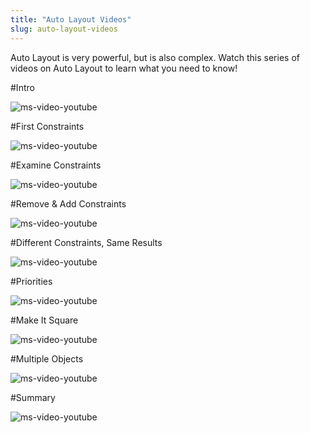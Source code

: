```yaml
---
title: "Auto Layout Videos"
slug: auto-layout-videos
---
```


Auto Layout is very powerful, but is also complex. Watch this series of videos on Auto Layout to learn what you need to know!

#Intro

![ms-video-youtube](https://www.youtube.com/watch?v=MEhDeQurPqg)

#First Constraints

![ms-video-youtube](https://www.youtube.com/watch?v=evILiMVw01E)

#Examine Constraints

![ms-video-youtube](https://www.youtube.com/watch?v=lsi68I_DwVQ)

#Remove & Add Constraints

![ms-video-youtube](https://www.youtube.com/watch?v=d-Ukb0MOfy8)

#Different Constraints, Same Results

![ms-video-youtube](https://www.youtube.com/watch?v=bunRUPlr83Y)

#Priorities

![ms-video-youtube](https://www.youtube.com/watch?v=38o--ZMWqHc)

#Make It Square

![ms-video-youtube](https://www.youtube.com/watch?v=LvRln-abo0U)

#Multiple Objects

![ms-video-youtube](https://www.youtube.com/watch?v=lq19vkSJ03M)

#Summary

![ms-video-youtube](https://www.youtube.com/watch?v=ORLd596Kz2k)